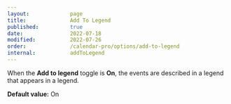 ```yaml
---
layout:             page
title:              Add To Legend
published:          true
date:               2022-07-18
modified:           2022-07-26
order:              /calendar-pro/options/add-to-legend
internal:           addToLegend
---
```

When the **Add to legend** toggle is **On**, the events are described in a legend that appears in a legend.

**Default value:** On
